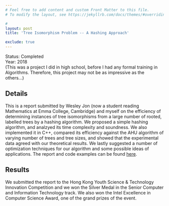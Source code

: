 ```yaml
---
# Feel free to add content and custom Front Matter to this file.
# To modify the layout, see https://jekyllrb.com/docs/themes/#overriding-theme-defaults

#
layout: post
title: 'Tree Isomorphism Problem -- A Hashing Approach'

exclude: true
---
```

Status: Completed  
Year: 2018  
(This was a project I did in high school, before I had any formal training in Algorithms. Therefore, this project may not be as impressive as the others...)


## Details

This is a report submitted by Wesley Jon (now a student reading Mathematics at Emma College, Cambridge) and myself on the efficiency of determining instances of tree isomorphisms from a large number of rooted, labelled trees by a hashing algorithm. We proposed a simple hashing algorithm, and analzyed its time complexity and soundness. We also implemented it in C++,  compared its efficiency against the AHU algorithm of varying number of trees and tree sizes, and showed that the experimental data agreed with our theoretical results. We lastly suggested a number of  optimization techniques for our algorithm and some possible ideas of applications. The report and code examples can be found [here](https://github.com/hei411/Treeresearch).

## Results

We submitted the report to the Hong Kong Youth Science & Technology Innovation Competition and we won the Silver Medal in the Senior Computer and Information Technology track. We also won the Intel Excellence in Computer Science Award, one of the grand prizes of the event.